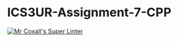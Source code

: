# ICS3UR-Assignment-7-CPP

[![Mr Coxall's Super Linter](https://github.com/KaitlynIp64/ICS3UR-Assignment-7-CPP/workflows/Mr%20Coxall's%20Super%20Linter/badge.svg)](https://github.com/KaitlynIp64/ICS3UR-Assignment-7-CPP/actions/)
